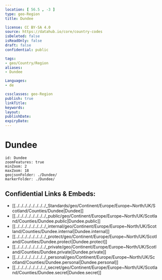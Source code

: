 ```yaml
---
location: [ 56.5 , -3 ] 
type: geo-Region
title: Dundee

license: CC BY-SA 4.0
source: https://datahub.io/core/country-codes
isDeleted: false
isReadOnly: false
draft: false
confidential: public

tags:
- geo/Country/Region
aliases:
- Dundee

Languages:
- de

cssclasses: geo-Region
publish: true
linkTitle: 
keywords: 
layout: 
publishDate: 
expiryDate: 
---
```


# Dundee

```leaflet
id: Dundee
zoomFeatures: true 
minZoom: 2 
maxZoom: 18
geojsonFolder: ./Dundee/
markerFolder: ./Dundee/
```


## Confidential Links & Embeds: 
- [[../../../../../../../../_Standards/geo/Continent/Europe/Europe~North/UK/Scotland/Counties/Dundee|Dundee]] 
- [[../../../../../../../../_public/geo/Continent/Europe/Europe~North/UK/Scotland/Counties/Dundee.public|Dundee.public]] 
- [[../../../../../../../../_internal/geo/Continent/Europe/Europe~North/UK/Scotland/Counties/Dundee.internal|Dundee.internal]] 
- [[../../../../../../../../_protect/geo/Continent/Europe/Europe~North/UK/Scotland/Counties/Dundee.protect|Dundee.protect]] 
- [[../../../../../../../../_private/geo/Continent/Europe/Europe~North/UK/Scotland/Counties/Dundee.private|Dundee.private]] 
- [[../../../../../../../../_personal/geo/Continent/Europe/Europe~North/UK/Scotland/Counties/Dundee.personal|Dundee.personal]] 
- [[../../../../../../../../_secret/geo/Continent/Europe/Europe~North/UK/Scotland/Counties/Dundee.secret|Dundee.secret]] 

